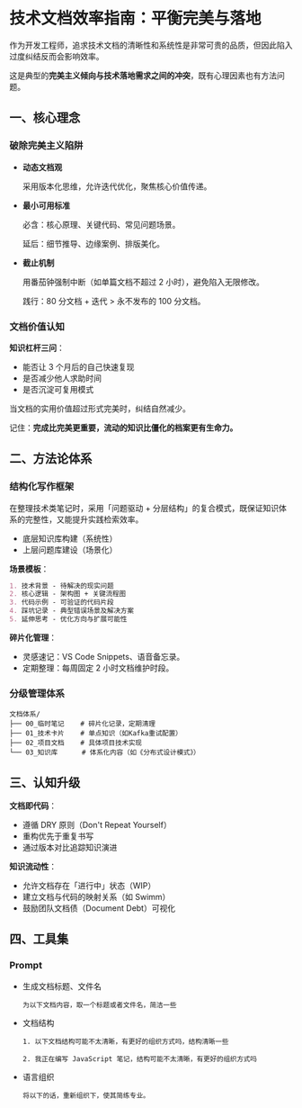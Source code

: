 # 技术文档效率指南：平衡完美与落地

作为开发工程师，追求技术文档的清晰性和系统性是非常可贵的品质，但因此陷入过度纠结反而会影响效率。

这是典型的**完美主义倾向与技术落地需求之间的冲突**，既有心理因素也有方法问题。

## 一、核心理念

### 破除完美主义陷阱

- **动态文档观**

  采用版本化思维，允许迭代优化，聚焦核心价值传递。

- **最小可用标准**

  必含：核心原理、关键代码、常见问题场景。

  延后：细节推导、边缘案例、排版美化。

- **截止机制**

  用番茄钟强制中断（如单篇文档不超过 2 小时），避免陷入无限修改。

  践行：80 分文档 + 迭代 > 永不发布的 100 分文档。

### 文档价值认知

**知识杠杆三问**：

- 能否让 3 个月后的自己快速复现
- 是否减少他人求助时间
- 是否沉淀可复用模式

当文档的实用价值超过形式完美时，纠结自然减少。

记住：**完成比完美更重要，流动的知识比僵化的档案更有生命力。**

## 二、方法论体系

### 结构化写作框架

在整理技术类笔记时，采用「问题驱动 + 分层结构」的复合模式，既保证知识体系的完整性，又能提升实践检索效率。

- 底层知识库构建（系统性）
- 上层问题库建设（场景化）

**场景模板**：

```markdown
1. 技术背景 - 待解决的现实问题
2. 核心逻辑 - 架构图 + 关键流程图
3. 代码示例 - 可验证的代码片段
4. 踩坑记录 - 典型错误场景及解决方案
5. 延伸思考 - 优化方向与扩展可能性
```

**碎片化管理**：

- 灵感速记：VS Code Snippets、语音备忘录。
- 定期整理：每周固定 2 小时文档维护时段。

### 分级管理体系

```text
文档体系/
├── 00_临时笔记    # 碎片化记录，定期清理
├── 01_技术卡片    # 单点知识（如Kafka重试配置）
├── 02_项目文档    # 具体项目技术实现
└── 03_知识库      # 体系化内容（如《分布式设计模式》）
```

## 三、认知升级

**文档即代码**：

- 遵循 DRY 原则（Don't Repeat Yourself）
- 重构优先于重复书写
- 通过版本对比追踪知识演进

**知识流动性**：

- 允许文档存在「进行中」状态（WIP）
- 建立文档与代码的映射关系（如 Swimm）
- 鼓励团队文档债（Document Debt）可视化

## 四、工具集

### Prompt

- 生成文档标题、文件名

  ```text
  为以下文档内容，取一个标题或者文件名，简洁一些
  ```

- 文档结构

  ```text
  1. 以下文档结构可能不太清晰，有更好的组织方式吗，结构清晰一些
  
  2. 我正在编写 JavaScript 笔记，结构可能不太清晰，有更好的组织方式吗
  ```

- 语言组织

  ```text
  将以下的话，重新组织下，使其简练专业。
  ```

